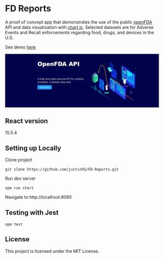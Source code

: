 # FD Reports

A proof of concept app that demonstrates the use of the public [openFDA](https://open.fda.gov/) API and data visualization with [chart.js](https://www.chartjs.org/). Selected datasets are for Adverse Events and Recall enforcements regarding food, drugs, and devices in the U.S.

See demo [here](https://fd-reports.netlify.com/)

[![screenshot](./src/assets/images/api_banner.jpg)](https://open.fda.gov/)

## React version

15.5.4


## Setting up Locally

Clone project
```
git clone https://github.com/justinh5/FD-Reports.git
```

Run dev server
```
npm run start
```
Navigate to http://localhost:8080

## Testing with Jest

```
npm test
```


## License

This project is licensed under the MIT License.
